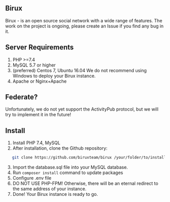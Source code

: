 ## Birux
Birux - is an open source social network with a wide range of features.
The work on the project is ongoing, please create an Issue if you find any bug in it.
## Server Requirements
 1. PHP >=7.4
 2. MySQL 5.7 or higher
 3. (preferred) Centos 7, Ubuntu 16.04
We do not recommend using Windows to deploy your Birux instance.
 4. Apache or Nginx+Apache
## Federate?
Unfortunately, we do not yet support the ActivityPub protocol, but we will try to implement it in the future!
## Install
 1. Install PHP 7.4, MySQL
 2. After installation, clone the Github repository:
 ```bash
    git clone https://github.com/biruxteam/birux /your/folder/to/install/
 ```
 3. Import the database.sql file into your MySQL database.
 4. Run `composer install` command to update packages
 5. Configure .env file
 6. DO NOT USE PHP-FPM!
Otherwise, there will be an eternal redirect to the same address of your instance.
6. Done! Your Birux instance is ready to go.
